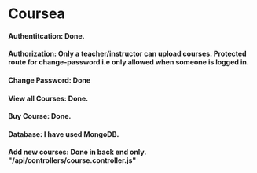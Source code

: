 # Coursea
#### Authentitcation: Done.
#### Authorization: Only a teacher/instructor can upload courses. Protected route for change-password i.e only allowed when someone is logged in.
#### Change Password: Done
#### View all Courses: Done. 
#### Buy Course: Done.
#### Database: I have used MongoDB.
#### Add new courses: Done in back end only. "/api/controllers/course.controller.js"
